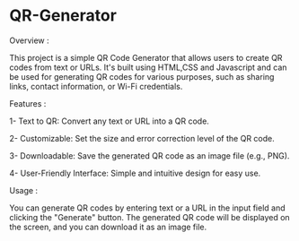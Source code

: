 # QR-Generator
Overview :

This project is a simple QR Code Generator that allows users to create QR codes from text or URLs. It's built using HTML,CSS and Javascript and can be used for generating QR codes for various purposes, such as sharing links, contact information, or Wi-Fi credentials.

Features :

1- Text to QR: Convert any text or URL into a QR code.

2- Customizable: Set the size and error correction level of the QR code.

3- Downloadable: Save the generated QR code as an image file (e.g., PNG).

4- User-Friendly Interface: Simple and intuitive design for easy use.

Usage :

 You can generate QR codes by entering text or a URL in the input field and clicking the "Generate" button. The generated QR code will be displayed on the screen, and you can download it as an image file.
